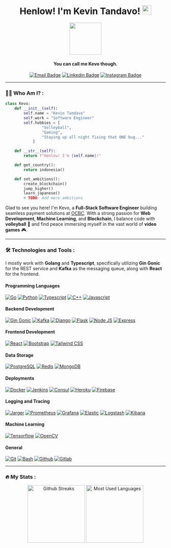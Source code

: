 <div id="header" align="center">
  <h1 align="center">Henlow! I'm Kevin Tandavo! <img src="https://media.giphy.com/media/hvRJCLFzcasrR4ia7z/giphy.gif" width="28px" height="28px"> </h1>
  <img src="https://media.giphy.com/media/lRLzrbhmh5pFf4jOga/giphy.gif" width="100"/>
  <h4 align="center">You can call me Kevo though.</h4>
  <div id="badges">
    <a href="https://mail.google.com/mail/?view=cm&fs=1&to=kevo211001@gmail.com&su=SUBJECT&body=BODY"><img src="https://img.shields.io/badge/kevo211001@gmail.com-critical?style=for-the-badge&logo=gmail&logoColor=white" alt="Email Badge"/></a>
    <a href="https://www.linkedin.com/in/kevin-tandavo/"><img src="https://img.shields.io/badge/LinkedIn-0077B5?style=for-the-badge&logo=linkedin&logoColor=white" alt="Linkedin Badge"/></a>
    <a href="https://www.instagram.com/kevintandavo/"><img src="https://img.shields.io/badge/Instagram-E4405F?style=for-the-badge&logo=instagram&logoColor=white" alt="Instagram Badge"/></a>
  </div>
</div>

---

### :man_technologist: Who Am I? : 
```python
class Kevo:
    def __init__(self):
        self.name = "Kevin Tandavo"
        self.work = "Software Engineer"
        self.hobbies = [
                "Volleyball",
                "Gaming",
                "Staying up all night fixing that ONE bug..."
            ]

    def __str__(self):
        return f"Henlow! I'm {self.name}!"

    def get_country():
        return indonesia()

    def set_ambitions():
        create_blockchain()
        jump_higher()
        learn_japanese()
        # TODO: Add more ambitions 
```
Glad to see you here! I'm Kevo, a **Full-Stack Software Engineer** building seamless payment solutions at [OCBC](https://www.ocbc.id/). With a strong passion for **Web Development**, **Machine Learning**, and **Blockchain**, I balance code with **volleyball** 🏐 and find peace immersing myself in the vast world of **video games** 🎮. 

---

### :hammer_and_wrench: Technologies and Tools :
I mostly work with **Golang** and **Typescript**, specifically utilizing **Gin Gonic** for the REST service and **Kafka** as the messaging queue, along with **React** for the frontend.

#### Programming Languages
<div> 
  <a href="https://go.dev"><img src="https://img.shields.io/badge/Go-00ADD8?style=for-the-badge&labelColor=ffffff&logoColor=00ADD8&logo=go" alt="Go"/></a>
  <a href="https://www.python.org"><img src="https://img.shields.io/badge/Python-3776AB?style=for-the-badge&labelColor=ffffff&logoColor=3776AB&logo=python" alt="Python"/></a>
  <a href="https://www.typescriptlang.org"><img src="https://img.shields.io/badge/TypeScript-3178C6?style=for-the-badge&labelColor=ffffff&logoColor=3178C6&logo=typescript" alt="Typescript"/></a>
  <a href="https://www.w3schools.com/cpp"><img src="https://img.shields.io/badge/C++-00599C?style=for-the-badge&labelColor=ffffff&logoColor=6295cb&logo=cplusplus" alt="C++"/></a>
  <a href="https://www.w3schools.com/js"><img src="https://img.shields.io/badge/JavaScript-F7DF1E?style=for-the-badge&labelColor=ffffff&logoColor=F7DF1E&logo=javascript" alt="Javascript"/></a>
</div>

#### Backend Development
<div> 
  <a href="https://gin-gonic.com/"><img src="https://img.shields.io/badge/Gin-008ECF?style=for-the-badge&labelColor=ffffff&logoColor=008ECF&logo=gin" alt="Gin Gonic"/></a>
  <a href="https://kafka.apache.org"><img src="https://img.shields.io/badge/Kafka-231F20?style=for-the-badge&labelColor=ffffff&logoColor=231F20&logo=apachekafka" alt="Kafka"/></a>
  <a href="https://www.djangoproject.com"><img src="https://img.shields.io/badge/Django-092E20?style=for-the-badge&labelColor=ffffff&logoColor=44b78a&logo=django" alt="Django"/></a>
  <a href="https://flask.palletsprojects.com"><img src="https://img.shields.io/badge/Flask-000000?style=for-the-badge&labelColor=ffffff&logoColor=000000&logo=flask" alt="Flask"/></a>
  <a href="https://nodejs.org"><img src="https://img.shields.io/badge/Node.js-339933?style=for-the-badge&labelColor=ffffff&logoColor=339933&logo=nodedotjs" alt="Node JS"/></a>
  <a href="https://expressjs.com"><img src="https://img.shields.io/badge/Express-000000?style=for-the-badge&labelColor=ffffff&logoColor=000000&logo=express" alt="Express"/></a>
</div>

#### Frontend Development
<div> 
  <a href="https://react.dev"><img src="https://img.shields.io/badge/React-61DAFB?style=for-the-badge&labelColor=ffffff&logoColor=61DAFB&logo=react" alt="React"/></a>
  <a href="https://getbootstrap.com"><img src="https://img.shields.io/badge/Bootstrap-9A52B3?style=for-the-badge&labelColor=ffffff&logoColor=9A52B3&logo=bootstrap" alt="Bootstrap"/></a>
  <a href="https://tailwindcss.com/"><img src="https://img.shields.io/badge/TailwindCSS-06B6D4?style=for-the-badge&labelColor=ffffff&logoColor=06B6D4&logo=tailwindcss" alt="Tailwind CSS"/></a>
</div>

#### Data Storage
<div> 
  <a href="https://www.postgresql.org"><img src="https://img.shields.io/badge/PostgreSQL-4169E1?style=for-the-badge&labelColor=ffffff&logoColor=4169E1&logo=postgresql" alt="PostgreSQL"/></a>
  <a href="https://redis.io"><img src="https://img.shields.io/badge/Redis-FF4438?style=for-the-badge&labelColor=ffffff&logoColor=FF4438&logo=redis" alt="Redis"/></a>
  <a href="https://www.mongodb.com"><img src="https://img.shields.io/badge/MongoDB-47A248?style=for-the-badge&labelColor=ffffff&logoColor=47A248&logo=mongodb" alt="MongoDB"/></a>
</div>

#### Deployments
<div>
  <a href="https://www.docker.com"><img src="https://img.shields.io/badge/Docker-2496ED?style=for-the-badge&labelColor=ffffff&logoColor=2496ED&logo=docker" alt="Docker"/></a>
  <a href="https://www.jenkins.io"><img src="https://img.shields.io/badge/Jenkins-D24939?style=for-the-badge&labelColor=ffffff&logoColor=D24939&logo=jenkins" alt="Jenkins"/></a>
  <a href="https://www.consul.io"><img src="https://img.shields.io/badge/Consul-F24C53?style=for-the-badge&labelColor=ffffff&logoColor=F24C53&logo=consul" alt="Consul"/></a>
  <a href="https://www.heroku.com"><img src="https://img.shields.io/badge/Heroku-430098?style=for-the-badge&labelColor=ffffff&logoColor=430098&logo=heroku" alt="Heroku"/></a>
  <a href="https://firebase.google.com"><img src="https://img.shields.io/badge/Firebase-DD2C00?style=for-the-badge&labelColor=ffffff&logoColor=DD2C00&logo=firebase" alt="Firebase"/></a>
</div>

#### Logging and Tracing
<div>
  <a href="https://www.jaegertracing.io"><img src="https://img.shields.io/badge/Jaeger-66CFE3?style=for-the-badge&labelColor=ffffff&logoColor=66CFE3&logo=jaeger" alt="Jarger"/></a>
  <a href="https://prometheus.io"><img src="https://img.shields.io/badge/Prometheus-E6522C?style=for-the-badge&labelColor=ffffff&logoColor=E6522C&logo=prometheus" alt="Prometheus"/></a>
  <a href="https://grafana.com"><img src="https://img.shields.io/badge/Grafana-F46800?style=for-the-badge&labelColor=ffffff&logoColor=F46800&logo=grafana" alt="Grafana"/></a>
  <a href="https://www.elastic.co"><img src="https://img.shields.io/badge/Elastic-005571?style=for-the-badge&labelColor=ffffff&logoColor=005571&logo=elastic" alt="Elastic"/></a>
  <a href="https://www.elastic.co/logstash"><img src="https://img.shields.io/badge/Logstash-3EBEB0?style=for-the-badge&labelColor=ffffff&logoColor=3EBEB0&logo=logstash" alt="Logstash"/></a>
  <a href="https://www.elastic.co/kibana"><img src="https://img.shields.io/badge/Kibana-1C6560?style=for-the-badge&labelColor=ffffff&logoColor=1C6560&logo=kibana" alt="Kibana"/></a>
</div>

#### Machine Learning
<div>
  <a href="https://www.tensorflow.org"><img src="https://img.shields.io/badge/Tensorflow-FF6F00?style=for-the-badge&labelColor=ffffff&logoColor=FF6F00&logo=tensorflow" alt="Tensorflow"/></a>
  <a href="https://opencv.org"><img src="https://img.shields.io/badge/OpenCV-0101FF?style=for-the-badge&labelColor=ffffff&logoColor=0101FF&logo=opencv" alt="OpenCV"/></a>
</div>

#### General
<div>
  <a href="https://git-scm.com"><img src="https://img.shields.io/badge/Git-F05032?style=for-the-badge&labelColor=ffffff&logoColor=F05032&logo=git" alt="Git"/></a>
  <a href="https://www.gnu.org/software/bash"><img src="https://img.shields.io/badge/Bash-1B1B1F?style=for-the-badge&labelColor=ffffff&logoColor=1B1B1F&logo=gnubash" alt="Bash"/></a>
  <a href="https://github.com"><img src="https://img.shields.io/badge/Github-181717?style=for-the-badge&labelColor=ffffff&logoColor=181717&logo=github" alt="Github"/></a>
  <a href="https://about.gitlab.com"><img src="https://img.shields.io/badge/Gitlab-FC6D26?style=for-the-badge&labelColor=ffffff&logoColor=FC6D26&logo=gitlab" alt="Gitlab"/></a>
</div>
                                                                
---

### :fire: My Stats :
<div align="center">
  
  <img height="180px" src="http://streak-stats.demolab.com?user=Riyuze&theme=dark" alt="Github Streaks"/>
  <img height="180px" src="https://github-readme-stats.vercel.app/api/top-langs/?username=Riyuze&hide=jupyter%20notebook,css,procfile&show_icons=true&layout=compact&theme=dark&locale=en" alt="Most Used Languages"/>
  
</div>

